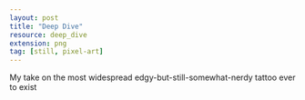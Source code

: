 ```yaml
---
layout: post
title: "Deep Dive"
resource: deep_dive
extension: png
tag: [still, pixel-art]
---
```


My take on the most widespread edgy-but-still-somewhat-nerdy tattoo ever to exist